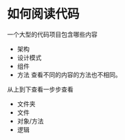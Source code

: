 # 如何阅读代码
一个大型的代码项目包含哪些内容  
* 架构
* 设计模式
* 组件
* 方法
查看不同的内容的方法也不相同。

从上到下查看一步步查看
* 文件夹
* 文件
* 对象/方法
* 逻辑
